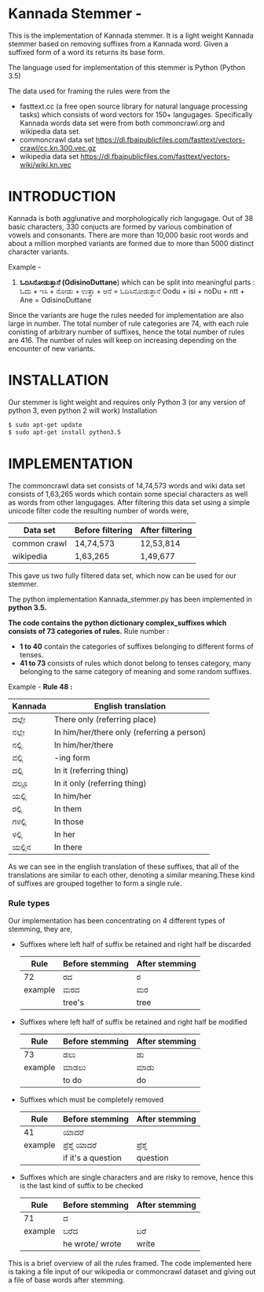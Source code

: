 # Kannada Stemmer -
This is the implementation of Kannada stemmer. It is a light weight Kannada stemmer based on removing suffixes from a Kannada word. Given a suffixed form of a word its returns its base form.

The language used for implementation of this stemmer is Python (Python 3.5)

The data used for framing the rules were from the 
- fasttext.cc (a free open source library for natural language processing tasks) which consists of word vectors for 150+ langugages. Specifically Kannada words data set were from both commoncrawl.org and wikipedia data set.
- commoncrawl data set https://dl.fbaipublicfiles.com/fasttext/vectors-crawl/cc.kn.300.vec.gz
- wikipedia data set https://dl.fbaipublicfiles.com/fasttext/vectors-wiki/wiki.kn.vec


# INTRODUCTION

Kannada is both agglunative and morphologically rich langugage. Out of 38 basic characters, 330 conjucts are formed by various combination of vowels and consonants. There are more than 10,000 basic root words and about a million morphed variants are formed due to more than 5000 distinct character variants.

Example -
1) **ಓದಿಸಿನೋಡುತ್ತಾನೆ  (OdisinoDuttane**) which can be split into meaningful parts :
	ಓದು   + ಇಸಿ   + ನೋಡು + ಉತ್ತಾ  + ಆನೆ  = ಓದಿಸಿನೋಡುತ್ತಾನೆ 
	Oodu + isi + noDu   + ntt  + Ane = OdisinoDuttane

Since the variants are huge the rules needed for implementation are also large in number. The total number of rule categories are 74, with each rule conisting of arbitrary number of suffixes, hence the total number of rules are 416. The number of rules will keep on increasing depending on the encounter of new variants. 

# INSTALLATION
Our stemmer is light weight and requires only Python 3 (or any version of python 3, even python 2 will work)
Installation

```sh
$ sudo apt-get update
$ sudo apt-get install python3.5
```


# IMPLEMENTATION 

The commoncrawl data set consists of 14,74,573 words and wiki data set consists of 1,63,265 words which contain some special characters as well as words from other langugages. 
After filtering this data set using a simple unicode filter code the resulting number of words were,


| Data set     | Before filtering | After filtering| 
| ------       | ------           | ------ |
| common crawl |14,74,573         |12,53,814|
|wikipedia     |1,63,265          |1,49,677|


This gave us two fully filtered data set, which now can be used for our stemmer.

The python implementation Kannada_stemmer.py has been implemented in **python 3.5.** 

**The code contains the python dictionary complex_suffixes which consists of 73 categories of rules.** 
Rule number :
- **1 to 40** contain the categories of suffixes belonging to different forms of tenses.
- **41 to 73** consists of rules which donot belong to tenses category, many belonging to the same category of meaning and some random suffixes.

Example - 
**Rule 48 :**

| Kannada  | English translation|
| ------ | ------ |
| ದಲ್ಲೇ |There only (referring place)|
| ನಲ್ಲೇ |In him/her/there only (referring a person) |
| ನಲ್ಲಿ |In him/her/there |
| ವಲ್ಲಿ |-ing form |
| ದಲ್ಲಿ |In it (referring thing) |
| ದಲ್ಲೂ | In 		  it only (referring thing) |
| ಯಲ್ಲಿ | In him/her |
| ರಲ್ಲಿ |In them 
| ಗಳಲ್ಲಿ |In those |
| ಳಲ್ಲಿ |In her |
| ಯಲ್ಲಿನ | In there ||

As we can see in the english translation of these suffixes, that all of the translations are similar to each other, denoting a similar meaning.These kind of suffixes are grouped together to form a single rule. 

### Rule types
Our implementation has been concentrating on 4 different types of stemming, they are,

- Suffixes where  left half of suffix be retained and right half be discarded 

    | Rule   | Before stemming | After stemming| 
    | ------ | ------ | ------ |
    | 72 |ರದ|ರ
    |example|ಮರದ|ಮರ
    |   |tree's|tree

- Suffixes where left half of suffix be retained and right half be modified

    | Rule   | Before stemming | After stemming| 
    | ------ | ------ | ------ |
    |73|ಡಲು|ಡು|
    |example|ಮಾಡಲು|ಮಾಡು|
    ||to do|do|

- Suffixes which must be completely removed

    | Rule   | Before stemming | After stemming| 
    | ------ | ------ | ------ |
    |41|ಯಾದರೆ||
    |example|ಪ್ರೆಶ್ನೆ ಯಾದರೆ|ಪ್ರೆಶ್ನೆ |
    ||if it's a question|question

- Suffixes which are single characters and are risky to remove, hence this is the last kind of suffix to be checked

    | Rule   | Before stemming | After stemming| 
    | ------ | ------ | ------ |
    |71|ದ||
    |example|ಬರೆದ|ಬರೆ|
    ||he wrote/ wrote|write|

This is a brief overview of all the rules framed.
The code implemented here is taking a file input of our wikipedia or commoncrawl dataset and giving out a file of base words after stemming.

